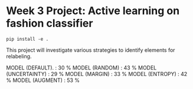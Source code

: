 # Week 3 Project: Active learning on fashion classifier

```
pip install -e .
```

This project will investigate various strategies to identify elements for relabeling.

MODEL (DEFAULT).    : 30 %
MODEL (RANDOM)      : 43 %
MODEL (UNCERTAINTY) : 29 %
MODEL (MARGIN)      : 33 %
MODEL (ENTROPY)     : 42 %
MODEL (AUGMENT)     : 53 %
